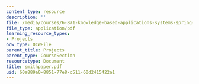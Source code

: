 ```yaml
---
content_type: resource
description: ''
file: /media/courses/6-871-knowledge-based-applications-systems-spring-2005/60a889a0885177e8c51160d2415422a1_smithpaper.pdf
file_type: application/pdf
learning_resource_types:
- Projects
ocw_type: OCWFile
parent_title: Projects
parent_type: CourseSection
resourcetype: Document
title: smithpaper.pdf
uid: 60a889a0-8851-77e8-c511-60d2415422a1
---
```

